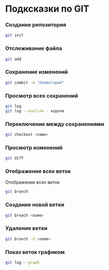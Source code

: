 # Подксказки по GIT
### Создание репозитория
```sh
git init
```
### Отслеживание файла
```sh
git add
```
### Сохранение изменений
```sh
git commit -m "Коментарий"
```
### Просмотр всех сохранений
```sh
git log
git log --oneline - короче
```
### Переключение между сохранениями
```sh
git checkout <name>
```
### Просмотр изменений
```sh
git diff
```
### Отображение всех веток 
Отображение всех веток 
```sh
git branch
```
### Создание новой ветки
```sh
git brnach <name>
```
### Удаление ветки 
```sh 
git branch -d <name>
```
### Показ веток графиком
```sh
git log --graph
```
